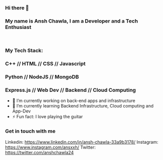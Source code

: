 ### Hi there 👋
### My name is Ansh Chawla, I am a Developer and a Tech Enthusiast

<br>

### My Tech Stack:
### C++ // HTML // CSS // Javascript
### Python // NodeJS // MongoDB
### Express.js // Web Dev // Backend // Cloud Computing


- 🔭 I’m currently working on back-end apps and infrastructure
- 🌱 I’m currently learning Backend Infrastructure, Cloud computing and App-Dev
- ⚡ Fun fact: I love playing the guitar 


### Get in touch with me
Linkedin: https://www.linkedin.com/in/ansh-chawla-33a9b3178/
Instagram: https://www.instagram.com/ansxxh/
Twitter: https://twitter.com/anshchawla24

